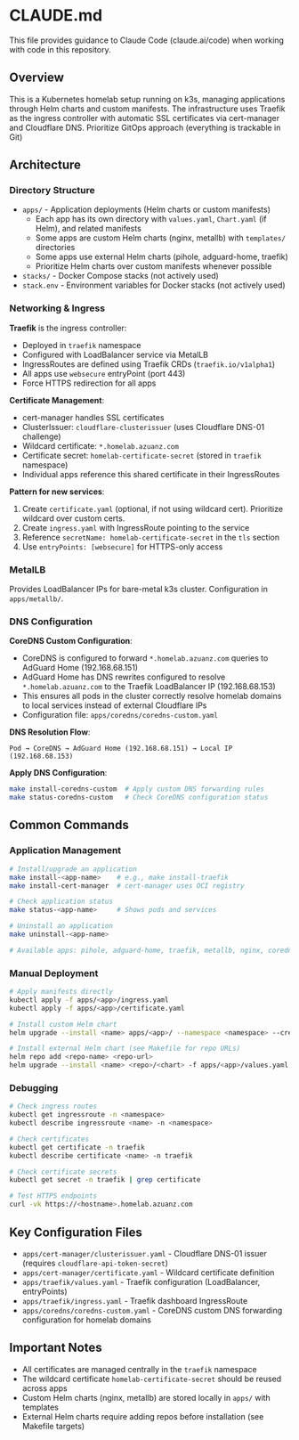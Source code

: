 # CLAUDE.md

This file provides guidance to Claude Code (claude.ai/code) when working with code in this repository.

## Overview

This is a Kubernetes homelab setup running on k3s, managing applications through Helm charts and custom manifests. The infrastructure uses Traefik as the ingress controller with automatic SSL certificates via cert-manager and Cloudflare DNS. Prioritize GitOps approach (everything is trackable in Git)

## Architecture

### Directory Structure

- `apps/` - Application deployments (Helm charts or custom manifests)
  - Each app has its own directory with `values.yaml`, `Chart.yaml` (if Helm), and related manifests
  - Some apps are custom Helm charts (nginx, metallb) with `templates/` directories
  - Some apps use external Helm charts (pihole, adguard-home, traefik)
  - Prioritize Helm charts over custom manifests whenever possible
- `stacks/` - Docker Compose stacks (not actively used)
- `stack.env` - Environment variables for Docker stacks (not actively used)

### Networking & Ingress

**Traefik** is the ingress controller:

- Deployed in `traefik` namespace
- Configured with LoadBalancer service via MetalLB
- IngressRoutes are defined using Traefik CRDs (`traefik.io/v1alpha1`)
- All apps use `websecure` entryPoint (port 443)
- Force HTTPS redirection for all apps

**Certificate Management**:

- cert-manager handles SSL certificates
- ClusterIssuer: `cloudflare-clusterissuer` (uses Cloudflare DNS-01 challenge)
- Wildcard certificate: `*.homelab.azuanz.com`
- Certificate secret: `homelab-certificate-secret` (stored in `traefik` namespace)
- Individual apps reference this shared certificate in their IngressRoutes

**Pattern for new services**:

1. Create `certificate.yaml` (optional, if not using wildcard cert). Prioritize wildcard over custom certs.
2. Create `ingress.yaml` with IngressRoute pointing to the service
3. Reference `secretName: homelab-certificate-secret` in the `tls` section
4. Use `entryPoints: [websecure]` for HTTPS-only access

### MetalLB

Provides LoadBalancer IPs for bare-metal k3s cluster. Configuration in `apps/metallb/`.

### DNS Configuration

**CoreDNS Custom Configuration**:

- CoreDNS is configured to forward `*.homelab.azuanz.com` queries to AdGuard Home (192.168.68.151)
- AdGuard Home has DNS rewrites configured to resolve `*.homelab.azuanz.com` to the Traefik LoadBalancer IP (192.168.68.153)
- This ensures all pods in the cluster correctly resolve homelab domains to local services instead of external Cloudflare IPs
- Configuration file: `apps/coredns/coredns-custom.yaml`

**DNS Resolution Flow**:

```
Pod → CoreDNS → AdGuard Home (192.168.68.151) → Local IP (192.168.68.153)
```

**Apply DNS Configuration**:

```bash
make install-coredns-custom  # Apply custom DNS forwarding rules
make status-coredns-custom   # Check CoreDNS configuration status
```

## Common Commands

### Application Management

```bash
# Install/upgrade an application
make install-<app-name>    # e.g., make install-traefik
make install-cert-manager  # cert-manager uses OCI registry

# Check application status
make status-<app-name>     # Shows pods and services

# Uninstall an application
make uninstall-<app-name>

# Available apps: pihole, adguard-home, traefik, metallb, nginx, coredns-custom
```

### Manual Deployment

```bash
# Apply manifests directly
kubectl apply -f apps/<app>/ingress.yaml
kubectl apply -f apps/<app>/certificate.yaml

# Install custom Helm chart
helm upgrade --install <name> apps/<app>/ --namespace <namespace> --create-namespace

# Install external Helm chart (see Makefile for repo URLs)
helm repo add <repo-name> <repo-url>
helm upgrade --install <name> <repo>/<chart> -f apps/<app>/values.yaml --namespace <namespace> --create-namespace
```

### Debugging

```bash
# Check ingress routes
kubectl get ingressroute -n <namespace>
kubectl describe ingressroute <name> -n <namespace>

# Check certificates
kubectl get certificate -n traefik
kubectl describe certificate <name> -n traefik

# Check certificate secrets
kubectl get secret -n traefik | grep certificate

# Test HTTPS endpoints
curl -vk https://<hostname>.homelab.azuanz.com
```

## Key Configuration Files

- `apps/cert-manager/clusterissuer.yaml` - Cloudflare DNS-01 issuer (requires `cloudflare-api-token-secret`)
- `apps/cert-manager/certificate.yaml` - Wildcard certificate definition
- `apps/traefik/values.yaml` - Traefik configuration (LoadBalancer, entryPoints)
- `apps/traefik/ingress.yaml` - Traefik dashboard IngressRoute
- `apps/coredns/coredns-custom.yaml` - CoreDNS custom DNS forwarding configuration for homelab domains

## Important Notes

- All certificates are managed centrally in the `traefik` namespace
- The wildcard certificate `homelab-certificate-secret` should be reused across apps
- Custom Helm charts (nginx, metallb) are stored locally in `apps/` with templates
- External Helm charts require adding repos before installation (see Makefile targets)
